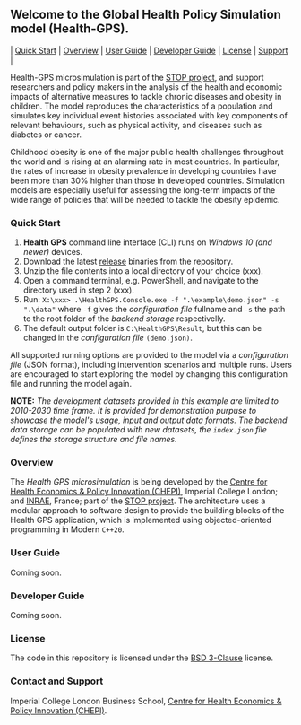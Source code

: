 ## Welcome to the Global Health Policy Simulation model (Health-GPS).

| [Quick Start](#quick-start) | [Overview](#overview) | [User Guide](#user-guide) | [Developer Guide](#developer-guide) | [License](#license) | [Support](#support) |

Health-GPS microsimulation is part of the [STOP project](https://www.stopchildobesity.eu/), and support researchers and policy makers in the analysis of the health and economic impacts of alternative measures to tackle chronic diseases and obesity in children. The model reproduces the characteristics of a population and simulates key individual event histories associated with key components of relevant behaviours, such as physical activity, and diseases such as diabetes or cancer.

Childhood obesity is one of the major public health challenges throughout the world and is rising at an alarming rate in most countries. In particular, the rates of increase in obesity prevalence in developing countries have been more than 30% higher than those in developed countries. Simulation models are especially useful for assessing the long-term impacts of the wide range of policies that will be needed to tackle the obesity epidemic.

<a name="quick-start"></a>
### Quick Start
1. **Health GPS** command line interface (CLI) runs on *Windows 10 (and newer)* devices.
2. Download the latest [release](https://github.com/imperialCHEPI/healthgps/releases) binaries from the repository.
3. Unzip the file contents into a local directory of your choice (xxx).
4. Open a command terminal, e.g. PowerShell, and navigate to the directory used in step 2 (xxx).
5. Run: `X:\xxx> .\HealthGPS.Console.exe -f ".\example\demo.json" -s ".\data"` where `-f` gives the *configuration file* fullname and
`-s` the path to the root folder of the *backend storage* respectivelly.
5. The default output folder is `C:\HealthGPS\Result`, but this can be changed in the *configuration file* `(demo.json)`.

All supported running options are provided to the model via a *configuration file* (JSON format), including intervention scenarios and multiple runs. Users are encouraged to start exploring the model by changing this configuration file and running the model again.

**NOTE:** *The development datasets provided in this example are limited to 2010-2030 time frame. It is provided for demonstration purpuse to showcase the model's usage, input and output data formats. The backend data storage can be populated with new datasets, the `index.json` file defines the storage structure and file names.*

<a name="overview"></a>
### Overview

The *Health GPS microsimulation* is being developed by the [Centre for Health Economics & Policy Innovation (CHEPI)](https://www.imperial.ac.uk/business-school/faculty-research/research-centres/centre-health-economics-policy-innovation/), Imperial College London; and [INRAE](https://www.inrae.fr), France; part of the [STOP project](https://www.stopchildobesity.eu/). The architecture uses a modular approach to software design to provide the building blocks of the Health GPS application, which is implemented using objected-oriented programming in Modern `C++20`.

<a name="user-guide"></a>
### User Guide
Coming soon.

<a name="developer-guide"></a>
### Developer Guide
Coming soon.

<a name="license"></a>
### License
The code in this repository is licensed under the [BSD 3-Clause](https://github.com/imperialCHEPI/healthgps/blob/main/LICENSE.md) license.

<a name="support"></a>
### Contact and Support
Imperial College London Business School, [Centre for Health Economics & Policy Innovation (CHEPI)](https://www.imperial.ac.uk/business-school/faculty-research/research-centres/centre-health-economics-policy-innovation/).
